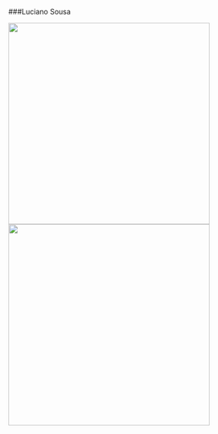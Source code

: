 ###Luciano Sousa
<div style="display: block;">
	<div>
	  <a href="https://github.com/lucianosousa021/">
		<img width="400em" src="https://github-readme-stats.vercel.app/api?username=lucianosousa021&show_icons=true&include_all_commits=true&count_private=true&custom_title=Luciano Sousa&theme=github_dark" />
	  </a>
	</div>
	<div>
		<a href="https://github.com/lucianosousa021/">
			<img width="400em" src="https://github-readme-stats.vercel.app/api/top-langs?username=lucianosousa021&theme=github_dark" />
		</a>
	</div>
</div>
